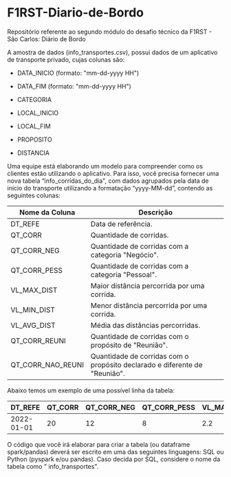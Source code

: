 # F1RST-Diario-de-Bordo
 Repositório referente ao segundo módulo do desafio técnico da F1RST - São Carlos: Diário de Bordo

A amostra de dados (info_transportes.csv), possui dados de um
aplicativo de transporte privado, cujas colunas são:

- DATA_INICIO (formato: "mm-dd-yyyy HH")

- DATA_FIM (formato: "mm-dd-yyyy HH")

- CATEGORIA

- LOCAL_INICIO

- LOCAL_FIM

- PROPOSITO

- DISTANCIA

Uma equipe está elaborando um modelo para compreender como os clientes
estão utilizando o aplicativo. Para isso, você precisa fornecer uma nova tabela
“info_corridas_do_dia", com dados agrupados pela data de início do transporte
utilizando a formatação “yyyy-MM-dd”, contendo as seguintes colunas:

| Nome da Coluna      | Descrição                                                             |
|---------------------|-----------------------------------------------------------------------|
| DT_REFE             | Data de referência.                                                   |
| QT_CORR             | Quantidade de corridas.                                               |
| QT_CORR_NEG         | Quantidade de corridas com a categoria "Negócio".                      |
| QT_CORR_PESS        | Quantidade de corridas com a categoria "Pessoal".                      |
| VL_MAX_DIST         | Maior distância percorrida por uma corrida.                            |
| VL_MIN_DIST         | Menor distância percorrida por uma corrida.                            |
| VL_AVG_DIST         | Média das distâncias percorridas.                                       |
| QT_CORR_REUNI       | Quantidade de corridas com o propósito de "Reunião".                   |
| QT_CORR_NAO_REUNI   | Quantidade de corridas com o propósito declarado e diferente de "Reunião".|


Abaixo temos um exemplo de uma possível linha da tabela:

| DT_REFE      | QT_CORR | QT_CORR_NEG | QT_CORR_PESS | VL_MAX_DIST | VL_MIN_DIST | VL_AVG_DIST | QT_CORR_REUNI | QT_CORR_NAO_REUNI |
|--------------|---------|-------------|--------------|------------|------------|------------|--------------|------------------|
| 2022-01-01   | 20      | 12          | 8            | 2.2        | 0.7        | 1.1        | 6            | 10               |

O código que você irá elaborar para criar a tabela (ou dataframe spark/pandas)
deverá ser escrito em uma das seguintes linguagens: SQL ou Python
(pyspark e/ou pandas). Caso decida por SQL, considere o nome da tabela
como " info_transportes".
